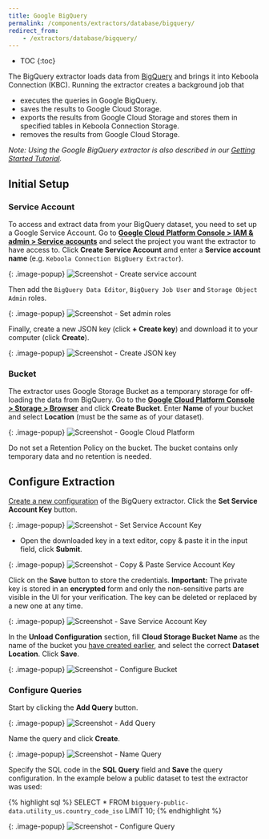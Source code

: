```yaml
---
title: Google BigQuery
permalink: /components/extractors/database/bigquery/
redirect_from:
    - /extractors/database/bigquery/
---
```


* TOC
{:toc}

The BigQuery extractor loads data from [BigQuery](https://cloud.google.com/bigquery/) and brings it into Keboola Connection (KBC). 
Running the extractor creates a background job that

- executes the queries in Google BigQuery.
- saves the results to Google Cloud Storage.
- exports the results from Google Cloud Storage and stores them in specified tables in Keboola Connection Storage.
- removes the results from Google Cloud Storage.

*Note: Using the Google BigQuery extractor is also described in our [Getting Started Tutorial](https://help.keboola.com/tutorial/ad-hoc/#using-bigquery-extractor).*

## Initial Setup

### Service Account
To access and extract data from your BigQuery dataset, you need to set up a Google Service Account. Go 
to [**Google Cloud Platform Console > IAM & admin > Service accounts**](https://console.cloud.google.com/iam-admin/serviceaccounts)
and select the project you want the extractor to have access to. Click **Create Service Account**
amd enter a **Service account name** (e.g. `Keboola Connection BigQuery Extractor`).

{: .image-popup}
![Screenshot - Create service account](/components/extractors/database/bigquery/googlecloud-1.png)

Then add the `BigQuery Data Editor`, `BigQuery Job User` and `Storage Object Admin` roles.

{: .image-popup}
![Screenshot - Set admin roles](/components/extractors/database/bigquery/googlecloud-2.png)

Finally, create a new JSON key (click **+ Create key**) and download it to your computer (click **Create**).

{: .image-popup}
![Screenshot - Create JSON key](/components/extractors/database/bigquery/googlecloud-3.png)

### Bucket
The extractor uses Google Storage Bucket as a temporary storage for off-loading the data from BigQuery.
Go to the [**Google Cloud Platform Console > Storage > Browser**](https://console.cloud.google.com/storage/browser)
and click **Create Bucket**. Enter **Name** of your bucket and select **Location** (must be the same as of your dataset).

{: .image-popup}
![Screenshot - Google Cloud Platform](/components/extractors/database/bigquery/googlecloud-4.png)

Do not set a Retention Policy on the bucket. The bucket contains only temporary data and no retention is needed.

## Configure Extraction
[Create a new configuration](/components/#creating-component-configuration) of the BigQuery extractor.
Click the **Set Service Account Key** button.

{: .image-popup}
![Screenshot - Set Service Account Key](/components/extractors/database/bigquery/bigquery-1.png)

- Open the downloaded key in a text editor, copy & paste it in the input field, click **Submit**. 

{: .image-popup}
![Screenshot - Copy & Paste Service Account Key](/components/extractors/database/bigquery/bigquery-2.png)

Click on the **Save** button to store the credentials.
**Important:** The private key is stored in an **encrypted** form and only the non-sensitive parts are visible in the UI for your verification. 
The key can be deleted or replaced by a new one at any time.

{: .image-popup}
![Screenshot - Save Service Account Key](/components/extractors/database/bigquery/bigquery-3.png)

In the **Unload Configuration** section, fill **Cloud Storage Bucket Name** as the name of the bucket 
you [have created earlier](#bucket), and select the correct **Dataset Location**. Click **Save**.

{: .image-popup}
![Screenshot - Configure Bucket](/components/extractors/database/bigquery/bigquery-4.png)

### Configure Queries
Start by clicking the **Add Query** button.

{: .image-popup}
![Screenshot - Add Query](/components/extractors/database/bigquery/bigquery-5.png)

Name the query and click **Create**.  

{: .image-popup}
![Screenshot - Name Query](/components/extractors/database/bigquery/bigquery-6.png)

Specify the SQL code in the **SQL Query** field and **Save** the query configuration.
In the example below a public dataset to test the extractor was used:

{% highlight sql %}
SELECT * FROM `bigquery-public-data.utility_us.country_code_iso` LIMIT 10;
{% endhighlight %}

{: .image-popup}
![Screenshot - Configure Query](/components/extractors/database/bigquery/bigquery-7.png)
